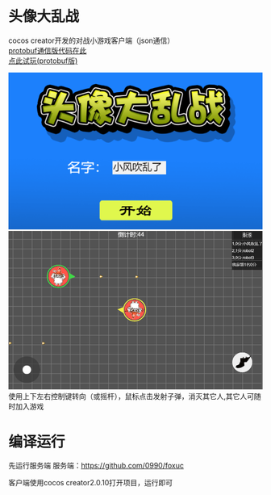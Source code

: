# 头像大乱战
cocos creator开发的对战小游戏客户端（json通信）<br>
[protobuf通信版代码在此](https://github.com/0990/avatar-fight-client)<br>
[点此试玩(protobuf版)](http://af.09900990.xyz:5050/)<br>

![login](doc/login.png)<br>
![game](doc/game.png)<br>
使用上下左右控制键转向（或摇杆），鼠标点击发射子弹，消灭其它人,其它人可随时加入游戏

# 编译运行

先运行服务端
服务端：https://github.com/0990/foxuc

客户端使用cocos creator2.0.10打开项目，运行即可


